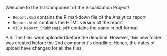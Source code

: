 Welcome to the 1st Component of the Visualization Project!

- `Report.Rmd` contains the R markdown file of the Analytics report
- `Report.html` contains the HTML version of the report
- `VISU_Report_Shubhangi.pdf` contains the same in pdf format

P.S: The files were uploaded before the deadline. However, this new folder was created before the 2nd component's deadline. Hence, the dates of upload have changed for all the files.
